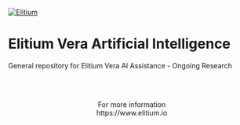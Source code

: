 <a href="https://www.elitium.io/wp-content/uploads/2018/12/logo-1.png" target="_blank"><img src="https://www.elitium.io/wp-content/uploads/2018/12/logo-1.png" border="0" alt="Elitium"></a>


# Elitium Vera Artificial Intelligence

General repository for Elitium Vera AI Assistance - Ongoing Research

<br>
<br>

<p align="center">For more information<br>
https://www.elitium.io</p>
